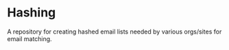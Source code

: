 Hashing
=======

A repository for creating hashed email lists needed by various orgs/sites for email matching.
